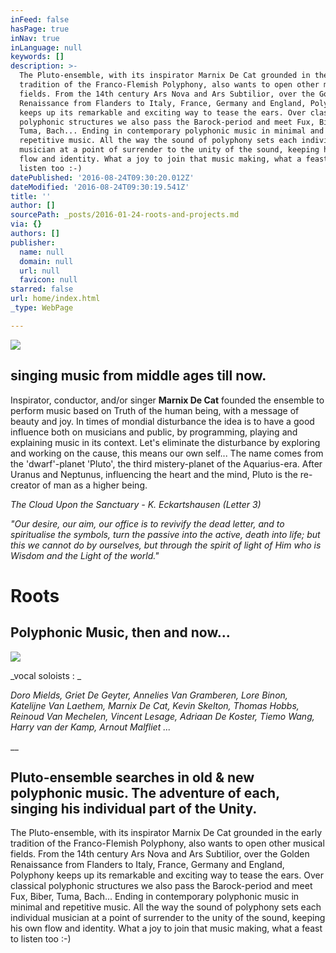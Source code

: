 ```yaml
---
inFeed: false
hasPage: true
inNav: true
inLanguage: null
keywords: []
description: >-
  The Pluto-ensemble, with its inspirator Marnix De Cat grounded in the early
  tradition of the Franco-Flemish Polyphony, also wants to open other musical
  fields. From the 14th century Ars Nova and Ars Subtilior, over the Golden
  Renaissance from Flanders to Italy, France, Germany and England, Polyphony
  keeps up its remarkable and exciting way to tease the ears. Over classical
  polyphonic structures we also pass the Barock-period and meet Fux, Biber,
  Tuma, Bach... Ending in contemporary polyphonic music in minimal and
  repetitive music. All the way the sound of polyphony sets each individual
  musician at a point of surrender to the unity of the sound, keeping his own
  flow and identity. What a joy to join that music making, what a feast to
  listen too :-)
datePublished: '2016-08-24T09:30:20.012Z'
dateModified: '2016-08-24T09:30:19.541Z'
title: ''
author: []
sourcePath: _posts/2016-01-24-roots-and-projects.md
via: {}
authors: []
publisher:
  name: null
  domain: null
  url: null
  favicon: null
starred: false
url: home/index.html
_type: WebPage

---
```

![](https://the-grid-user-content.s3-us-west-2.amazonaws.com/46401069-63db-47d8-af6e-d8c59a88428f.jpg)

## singing music from middle ages till now.

Inspirator, conductor, and/or singer **Marnix De Cat** founded the ensemble to perform music based on Truth of the human being, with a message of beauty and joy. In times of mondial disturbance the idea is to have a good influence both on musicians and public, by programming, playing and explaining music in its context. Let's eliminate the disturbance by exploring and working on the cause, this means our own self... The name comes from the 'dwarf'-planet 'Pluto', the third mistery-planet of the Aquarius-era. After Uranus and Neptunus, influencing the heart and the mind, Pluto is the re-creator of man as a higher being. 

_The Cloud Upon the Sanctuary - K. Eckartshausen (Letter 3)_

_"Our desire, our aim, our office is to revivify the dead letter, and to spiritualise the symbols, turn the passive into the active, death into life; but this we cannot do by ourselves, but through the spirit of light of Him who is Wisdom and the Light of the world."_

# 

# Roots

## Polyphonic Music, then and now...
![](https://the-grid-user-content.s3-us-west-2.amazonaws.com/d234bc7a-dbcc-46cc-bc8c-ce7c61cc0ac2.jpg)

_vocal soloists : _

_Doro Mields, Griet De Geyter, Annelies Van Gramberen, Lore Binon, Katelijne Van Laethem, Marnix De Cat, Kevin Skelton, Thomas Hobbs, Reinoud Van Mechelen, Vincent Lesage, Adriaan De Koster, Tiemo Wang, Harry van der Kamp, Arnout Malfliet ..._

__

## Pluto-ensemble searches in old & new polyphonic music. The adventure of each, singing his individual part of the Unity.

The Pluto-ensemble, with its inspirator Marnix De Cat grounded in the early tradition of the Franco-Flemish Polyphony, also wants to open other musical fields. From the 14th century Ars Nova and Ars Subtilior, over the Golden Renaissance from Flanders to Italy, France, Germany and England, Polyphony keeps up its remarkable and exciting way to tease the ears. Over classical polyphonic structures we also pass the Barock-period and meet Fux, Biber, Tuma, Bach... Ending in contemporary polyphonic music in minimal and repetitive music. All the way the sound of polyphony sets each individual musician at a point of surrender to the unity of the sound, keeping his own flow and identity. What a joy to join that music making, what a feast to listen too :-)